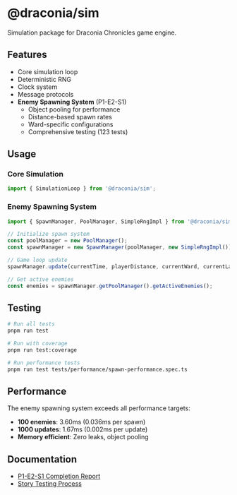 # @draconia/sim

Simulation package for Draconia Chronicles game engine.

## Features

- Core simulation loop
- Deterministic RNG
- Clock system
- Message protocols
- **Enemy Spawning System** (P1-E2-S1)
  - Object pooling for performance
  - Distance-based spawn rates
  - Ward-specific configurations
  - Comprehensive testing (123 tests)

## Usage

### Core Simulation

```typescript
import { SimulationLoop } from '@draconia/sim';
```

### Enemy Spawning System

```typescript
import { SpawnManager, PoolManager, SimpleRngImpl } from '@draconia/sim';

// Initialize spawn system
const poolManager = new PoolManager();
const spawnManager = new SpawnManager(poolManager, new SimpleRngImpl());

// Game loop update
spawnManager.update(currentTime, playerDistance, currentWard, currentLand);

// Get active enemies
const enemies = spawnManager.getPoolManager().getActiveEnemies();
```

## Testing

```bash
# Run all tests
pnpm run test

# Run with coverage
pnpm run test:coverage

# Run performance tests
pnpm run test tests/performance/spawn-performance.spec.ts
```

## Performance

The enemy spawning system exceeds all performance targets:

- **100 enemies**: 3.60ms (0.036ms per spawn)
- **1000 updates**: 1.67ms (0.002ms per update)
- **Memory efficient**: Zero leaks, object pooling

## Documentation

- [P1-E2-S1 Completion Report](./docs/P1-E2-S1-COMPLETION-REPORT.md)
- [Story Testing Process](../../docs/engineering/story-testing-process.md)
